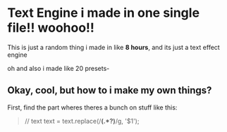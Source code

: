 # Text Engine i made in one single file!! woohoo!!

This is just a random thing i made in like **8 hours**, and its just a text effect engine  

oh and also i made like 20 presets-

## Okay, cool, but how to i make my own things?
First, find the part wheres theres a bunch on stuff like this:

> // text
>    text = text.replace(/**(.*?)**/g, '<span class="something">$1</span>');
